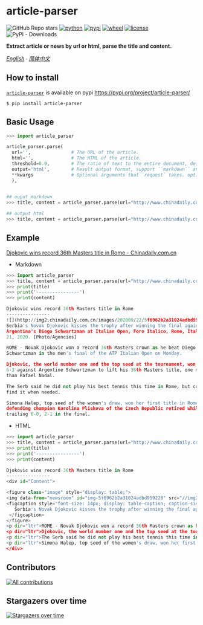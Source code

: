 # article-parser

![GitHub Repo stars](https://img.shields.io/github/stars/myifeng/article-parser)
[![python](https://img.shields.io/pypi/pyversions/article-parser)](https://pypi.org/project/article-parser/)
[![pypi](https://img.shields.io/pypi/v/article-parser)](https://pypi.org/project/article-parser/)
[![wheel](https://img.shields.io/pypi/wheel/article-parser)](https://pypi.org/project/article-parser/)
[![license](https://img.shields.io/github/license/myifeng/article-parser)](https://pypi.org/project/article-parser/)
![PyPI - Downloads](https://img.shields.io/pypi/dm/article-parser)


**Extract article or news by url or html, parse the title and content.**

*[English](https://github.com/myifeng/article-parser/blob/master/README.md)  ∙ [简体中文](https://github.com/myifeng/article-parser/blob/master/README.zh-CN.md)*

## How to install

[`article-parser`](https://pypi.org/project/article-parser/) is available on pypi
https://pypi.org/project/article-parser/

```
$ pip install article-parser
```

## Basic Usage

```python
>>> import article_parser

article_parser.parse(
  url='',               # The URL of the article.
  html='',              # The HTML of the article.
  threshold=0.9,        # The ratio of text to the entire document, default 0.9.
  output='html',        # Result output format, support ``markdown`` and ``html``, default ``html``.
  **kwargs              # Optional arguments that `request` takes. optional
  ),
  

## ouput markdown
>>> title, content = article_parser.parse(url="http://www.chinadaily.com.cn/a/202009/22/WS5f6962b2a31024ad0ba7afcb.html", output='markdown', timeout=5)

## output html
>>> title, content = article_parser.parse(url="http://www.chinadaily.com.cn/a/202009/22/WS5f6962b2a31024ad0ba7afcb.html", timeout=5)

```

## Example
[Djokovic wins record 36th Masters title in Rome - Chinadaily.com.cn](http://www.chinadaily.com.cn/a/202009/22/WS5f6962b2a31024ad0ba7afcb.html)


* Markdown

```python
>>> import article_parser
>>> title, content = article_parser.parse(url="http://www.chinadaily.com.cn/a/202009/22/WS5f6962b2a31024ad0ba7afcb.html", output='markdown', timeout=5)
>>> print(title)
>>> print('----------------')
>>> print(content)

Djokovic wins record 36th Masters title in Rome
----------------
![](http://img2.chinadaily.com.cn/images/202009/22/5f6962b2a31024adbd959228.jpeg)
Serbia's Novak Djokovic kisses the trophy after winning the final against
Argentina's Diego Schwartzman at Italian Open, Foro Italico, Rome, Italy, Sept
21, 2020. [Photo/Agencies]

ROME - Novak Djokovic won a record 36th Masters crown as he beat Diego
Schwartzman in the men's final of the ATP Italian Open on Monday.

Djokovic, the world number one and the top seed at the tournament, won 7-5,
6-3 against Argentine Schwartzman to lift his 36th Masters title, one more
than Rafael Nadal.

The Serb said he did not play his best tennis this time in Rome, but could
find it when needed.

Simona Halep, top seed of the women's draw, won her first title in Rome after
defending champion Karolina Pliskova of the Czech Republic retired while
trailing 6-0, 2-1 in the final.
```


* HTML
```python
>>> import article_parser
>>> title, content = article_parser.parse(url="http://www.chinadaily.com.cn/a/202009/22/WS5f6962b2a31024ad0ba7afcb.html", timeout=5)
>>> print(title)
>>> print('----------------')
>>> print(content)

Djokovic wins record 36th Masters title in Rome
----------------
<div id="Content">

<figure class="image" style="display: table;">
<img data-from="newsroom" id="img-5f6962b2a31024adbd959228" src="//img2.chinadaily.com.cn/images/202009/22/5f6962b2a31024adbd959228.jpeg"/>
<figcaption style="font-size: 14px; display: table-caption; caption-side: bottom;">
   Serbia's Novak Djokovic kisses the trophy after winning the final against Argentina's Diego Schwartzman at Italian Open, Foro Italico, Rome, Italy, Sept 21, 2020. [Photo/Agencies]
 </figcaption>
</figure>
<p dir="ltr">ROME - Novak Djokovic won a record 36th Masters crown as he beat Diego Schwartzman in the men's final of the ATP Italian Open on Monday.</p>
<p dir="ltr">Djokovic, the world number one and the top seed at the tournament, won 7-5, 6-3 against Argentine Schwartzman to lift his 36th Masters title, one more than Rafael Nadal.</p>
<p dir="ltr">The Serb said he did not play his best tennis this time in Rome, but could find it when needed.</p>
<p dir="ltr">Simona Halep, top seed of the women's draw, won her first title in Rome after defending champion Karolina Pliskova of the Czech Republic retired while trailing 6-0, 2-1 in the final.</p>
</div>
```
## Contributors

[![All contributions](https://contrib.rocks/image?repo=myifeng/article-parser)](https://github.com/myifeng/article-parser/graphs/contributors)

## Stargazers over time
[![Stargazers over time](https://starchart.cc/myifeng/article-parser.svg?variant=adaptive)](https://github.com/myifeng/article-parser)

